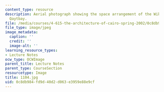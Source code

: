 ```yaml
---
content_type: resource
description: Aerial photograph showing the space arrangement of the Wikala of Sultan
  Qaytbay.
file: /media/courses/4-615-the-architecture-of-cairo-spring-2002/0c8db984fd9d40d2d063e3959e88e9cf_1104.jpg
file_type: image/jpeg
image_metadata:
  caption: ''
  credit: ''
  image-alt: ''
learning_resource_types:
- Lecture Notes
ocw_type: OCWImage
parent_title: Lecture Notes
parent_type: CourseSection
resourcetype: Image
title: 1104.jpg
uid: 0c8db984-fd9d-40d2-d063-e3959e88e9cf
---
```

